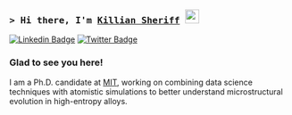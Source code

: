 <!-- https://javascript.plainenglish.io/how-to-create-an-awesome-github-profile-readme-a474d5b45645 -->
### <samp>&gt; Hi there, I'm <a href="https://freitas.mit.edu/group-members/killian/" target="_blank">Killian Sheriff</a> <img src="https://media.giphy.com/media/hvRJCLFzcasrR4ia7z/giphy.gif" width="25"> </samp>

[![Linkedin Badge](https://img.shields.io/badge/-LinkedIn-0e76a8?style=flat-square&logo=Linkedin&logoColor=white)](https://linkedin.com/in/killiansheriff)
[![Twitter Badge](https://img.shields.io/badge/-Twitter-00acee?style=flat-square&logo=Twitter&logoColor=white)](https://twitter.com/killiansheriff)


### Glad to see you here! &nbsp;

I am a Ph.D. candidate at <a href="https://freitas.mit.edu/" target="_blank">MIT</a>, working on combining data science techniques with atomistic simulations to better understand microstructural evolution in high-entropy alloys.

<!-- <img align="right" alt="GIF" src="https://github.com/Gapur/Gapur/blob/main/assets/coding.gif?raw=true" width="408" height="318" /> -->
  
<!--
**Check out my latest repo:**

- :star: <a href="https://github.com/killiansheriff/LovelyPlots" target="_blank">LovelyPlots</a>, a collection of matplotlib style sheets to nicely format figures for scientific papers, thesis and presentations while keeping them fully editable in Adobe Illustrator. [![GitHub stars](https://badgen.net/github/stars/killiansheriff/LovelyPlots)](https://GitHub.com/killiansheriff/LovelyPlots/stargazers/) 
- :star: <a href="https://github.com/killiansheriff/sbatchpy" target="_blank">sbatchpy</a>, a python package allowing easy sbatch job script creation and submissions on hpc clusters, directly from python. [![GitHub stars](https://badgen.net/github/stars/killiansheriff/sbatchpy)](https://GitHub.com/killiansheriff/sbatchpy/stargazers/)  
- :star: <a href="https://killiansheriff.github.io/blog_e3nn" target="_blank">blog_e3nn</a>, a blog post of E(3)-equivariant neural networks.
-->


